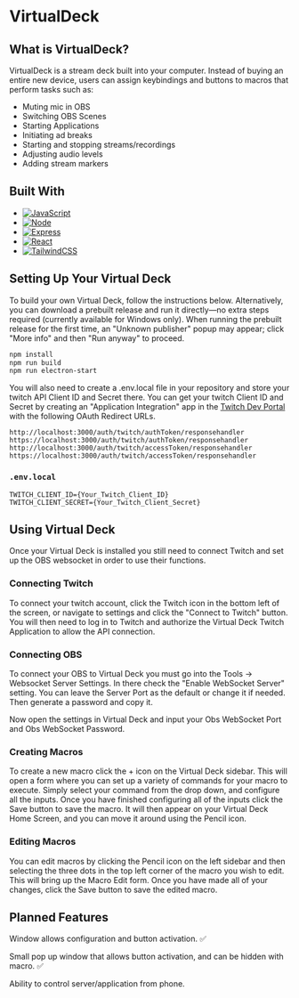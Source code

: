 # VirtualDeck

## What is VirtualDeck?

VirtualDeck is a stream deck built into your computer. Instead of buying an entire new device, users can assign keybindings and buttons to macros that perform tasks such as:

* Muting mic in OBS
* Switching OBS Scenes
* Starting Applications
* Initiating ad breaks
* Starting and stopping streams/recordings
* Adjusting audio levels
* Adding stream markers

## Built With

* [![JavaScript][JavaScript]][JavaScript-url]
* [![Node][Node]][Node-url]
* [![Express][Express]][Express-url]
* [![React][React.js]][React-url]
* [![TailwindCSS][TailwindCSS-shield]][TailwindCSS-url]

## Setting Up Your Virtual Deck

To build your own Virtual Deck, follow the instructions below. Alternatively, you can download a prebuilt release and run it directly—no extra steps required (currently available for Windows only). When running the prebuilt release for the first time, an "Unknown publisher" popup may appear; click "More info" and then "Run anyway" to proceed.

```powershell
npm install
npm run build
npm run electron-start
```

You will also need to create a .env.local file in your repository and store your twitch API Client ID and Secret there. You can get your twitch Client ID and Secret by creating an "Application Integration" app in the [Twitch Dev Portal](https://dev.twitch.tv/) with the following OAuth Redirect URLs.

```plaintext
http://localhost:3000/auth/twitch/authToken/responsehandler
https://localhost:3000/auth/twitch/authToken/responsehandler
http://localhost:3000/auth/twitch/accessToken/responsehandler
https://localhost:3000/auth/twitch/accessToken/responsehandler
```

### `.env.local`
```plaintext
TWITCH_CLIENT_ID={Your_Twitch_Client_ID}
TWITCH_CLIENT_SECRET={Your_Twitch_Client_Secret}
```

## Using Virtual Deck

Once your Virtual Deck is installed you still need to connect Twitch and set up the OBS websocket in order to use their functions. 

### Connecting Twitch

To connect your twitch account, click the Twitch icon in the bottom left of the screen, or navigate to settings and click the "Connect to Twitch" button. You will then need to log in to Twitch and authorize the Virtual Deck Twitch Application to allow the API connection.

### Connecting OBS

To connect your OBS to Virtual Deck you must go into the Tools -> Websocket Server Settings. In there check the "Enable WebSocket Server" setting. You can leave the Server Port as the default or change it if needed. Then generate a password and copy it.

Now open the settings in Virtual Deck and input your Obs WebSocket Port and Obs WebSocket Password.

### Creating Macros

To create a new macro click the + icon on the Virtual Deck sidebar. This will open a form where you can set up a variety of commands for your macro to execute. Simply select your command from the drop down, and configure all the inputs. Once you have finished configuring all of the inputs click the Save button to save the macro. It will then appear on your Virtual Deck Home Screen, and you can move it around using the Pencil icon.

### Editing Macros

You can edit macros by clicking the Pencil icon on the left sidebar and then selecting the three dots in the top left corner of the macro you wish to edit. This will bring up the Macro Edit form. Once you have made all of your changes, click the Save button to save the edited macro.

## Planned Features

Window allows configuration and button activation. ✅

Small pop up window that allows button activation, and can be hidden with macro. ✅

Ability to control server/application from phone.


[Node]: https://img.shields.io/badge/Node.js-43853D?style=for-the-badge&logo=node.js&logoColor=white
[Node-url]: https://nodejs.org/en
[Express]: https://img.shields.io/badge/Express.js-404D59?style=for-the-badge
[Express-url]: https://expressjs.com/
[JavaScript]: https://img.shields.io/badge/JavaScript-323330?style=for-the-badge&logo=javascript&logoColor=F7DF1E
[JavaScript-url]: https://www.javascript.com/
[React.js]: https://img.shields.io/badge/React-20232A?style=for-the-badge&logo=react&logoColor=61DAFB
[React-url]: https://reactjs.org/
[TailwindCSS-shield]: https://img.shields.io/badge/TailwindCSS-38B2AC?style=flat-square&logo=tailwindcss&logoColor=white
[TailwindCSS-url]: https://tailwindcss.com/
